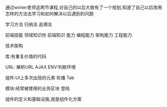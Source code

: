 通过winter老师这两节课程,对自己的以后大致有了一个规划,知道了自己以后改用怎样的方法去学习和如何解决以后遇到的问题

学习方法 
归纳法  追溯法
 

前端技能
领域知识你  前端知识 能力
编程能力
架构能力
工程能力


技术架构
   
   库:有重复价值的代码
   
   URL: 解析URL
   AJAX
   ENV:判断环境
   
   组件:UI上多次出现的元素
   轮播
   Tab
   
   模块:经常被使用的业务区块
   登陆
   
   组件的定义和基础设施,就是组件化方案